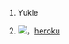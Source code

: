 1. Yukle

1.  [![](https://www.herokucdn.com/deploy/button.png)](https://heroku.com/deploy?template=https://github.com/enespropvp/shadowsocks-heroku/tree/re)，[heroku](https://heroku.com/deploy?template=https://github.com/enespropvp/shadowsocks-heroku/tree/re)

  
